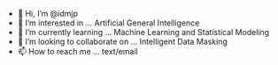 - 👋 Hi, I’m @idmjp
- 👀 I’m interested in ... Artificial General Intelligence
- 🌱 I’m currently learning ... Machine Learning and Statistical Modeling
- 💞️ I’m looking to collaborate on ... Intelligent Data Masking
- 📫 How to reach me ... text/email

<!---
idmjp/idmjp is a ✨ special ✨ repository because its `README.md` (this file) appears on your GitHub profile.
You can click the Preview link to take a look at your changes.
--->
